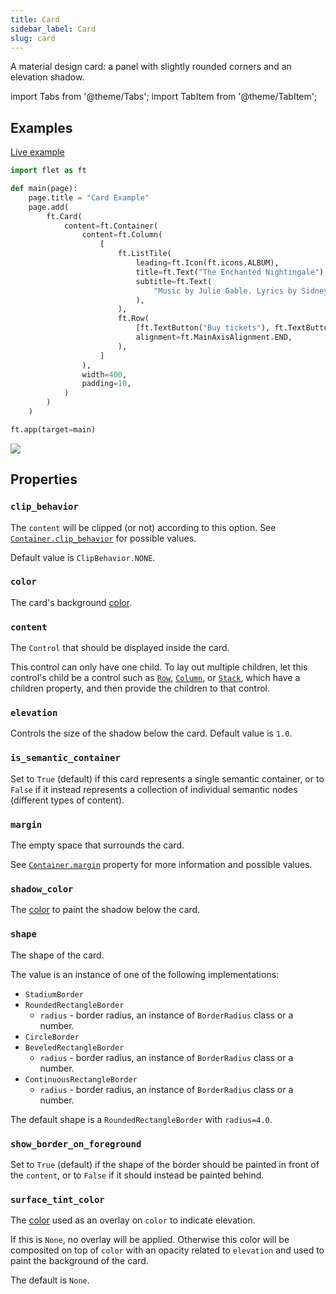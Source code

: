 ```yaml
---
title: Card
sidebar_label: Card
slug: card
---
```


A material design card: a panel with slightly rounded corners and an elevation shadow.

import Tabs from '@theme/Tabs';
import TabItem from '@theme/TabItem';

## Examples

[Live example](https://flet-controls-gallery.fly.dev/layout/card)

<Tabs groupId="language">
  <TabItem value="python" label="Python" default>

```python
import flet as ft

def main(page):
    page.title = "Card Example"
    page.add(
        ft.Card(
            content=ft.Container(
                content=ft.Column(
                    [
                        ft.ListTile(
                            leading=ft.Icon(ft.icons.ALBUM),
                            title=ft.Text("The Enchanted Nightingale"),
                            subtitle=ft.Text(
                                "Music by Julie Gable. Lyrics by Sidney Stein."
                            ),
                        ),
                        ft.Row(
                            [ft.TextButton("Buy tickets"), ft.TextButton("Listen")],
                            alignment=ft.MainAxisAlignment.END,
                        ),
                    ]
                ),
                width=400,
                padding=10,
            )
        )
    )

ft.app(target=main)

```
  </TabItem>
</Tabs>

<img src="/img/docs/controls/card/card.gif" className="screenshot-40" />

## Properties

### `clip_behavior`

The `content` will be clipped (or not) according to this option.
See [`Container.clip_behavior`](container#clip_behavior) for possible values.

Default value is `ClipBehavior.NONE`.

### `color`

The card's background [color](/docs/guides/python/colors).

### `content`

The `Control` that should be displayed inside the card.

This control can only have one child. To lay out multiple children, let this control's child be a control such as [`Row`](row), [`Column`](column), or [`Stack`](stack), which have a children property, and then provide the children to that control.

### `elevation`

Controls the size of the shadow below the card. Default value is `1.0`.

### `is_semantic_container`

Set to `True` (default) if this card represents a single semantic container, or to `False` if it instead represents a
collection of individual semantic nodes (different types of content).

### `margin`

The empty space that surrounds the card.

See [`Container.margin`](container#margin) property for more information and possible values.

### `shadow_color`

The [color](/docs/guides/python/colors) to paint the shadow below the card.

### `shape`

The shape of the card.

The value is an instance of one of the following implementations:
  * `StadiumBorder`
  * `RoundedRectangleBorder`
    * `radius` - border radius, an instance of `BorderRadius` class or a number.
  * `CircleBorder`
  * `BeveledRectangleBorder`
    * `radius` - border radius, an instance of `BorderRadius` class or a number.
  * `ContinuousRectangleBorder`
    * `radius` - border radius, an instance of `BorderRadius` class or a number.

The default shape is a `RoundedRectangleBorder` with `radius=4.0`.

### `show_border_on_foreground`

Set to `True` (default) if the shape of the border should be painted in front of the `content`, or to `False` if it
should instead be painted behind.

### `surface_tint_color`

The [color](/docs/guides/python/colors) used as an overlay on `color` to indicate elevation.

If this is `None`, no overlay will be applied. Otherwise this color will be composited on top of `color` with an opacity related to `elevation` and used to paint the background of the card.

The default is `None`.